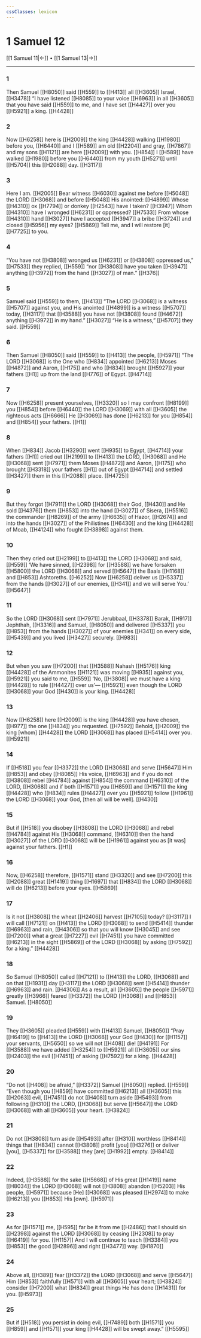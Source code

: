 ```yaml
---
cssClasses: lexicon
---
```


# 1 Samuel 12

[[1 Samuel 11|←]] • [[1 Samuel 13|→]]

---

### 1
Then Samuel [[H8050]] said [[H559]] to [[H413]] all [[H3605]] Israel, [[H3478]] “I have listened [[H8085]] to your voice [[H6963]] in all [[H3605]] that you have said [[H559]] to me,  and I have set [[H4427]] over you [[H5921]] a king. [[H4428]]

### 2
Now [[H6258]] here is [[H2009]] the king [[H4428]] walking [[H1980]] before you, [[H6440]] and I [[H589]] am old [[H2204]] and gray, [[H7867]] and my sons [[H1121]] are here [[H2009]] with you. [[H854]] I [[H589]] have walked [[H1980]] before you [[H6440]] from my youth [[H5271]] until [[H5704]] this [[H2088]] day. [[H3117]]

### 3
Here I am. [[H2005]] Bear witness [[H6030]] against me  before [[H5048]] the LORD [[H3068]] and before [[H5048]] His anointed: [[H4899]] Whose [[H4310]] ox [[H7794]] or donkey [[H2543]] have I taken? [[H3947]] Whom [[H4310]] have I wronged [[H6231]] or oppressed? [[H7533]] From whose [[H4310]] hand [[H3027]] have I accepted [[H3947]] a bribe [[H3724]] and closed [[H5956]] my eyes? [[H5869]] Tell me,  and I will restore [it] [[H7725]] to you. 

### 4
“You have not [[H3808]] wronged us [[H6231]] or [[H3808]] oppressed us,” [[H7533]] they replied, [[H559]] “nor [[H3808]] have you taken [[H3947]] anything [[H3972]] from the hand [[H3027]] of man.” [[H376]]

### 5
Samuel said [[H559]] to them, [[H413]] “The LORD [[H3068]] is a witness [[H5707]] against you,  and His anointed [[H4899]] is a witness [[H5707]] today, [[H3117]] that [[H3588]] you have not [[H3808]] found [[H4672]] anything [[H3972]] in my hand.” [[H3027]] “He is a witness,” [[H5707]] they said. [[H559]]

### 6
Then Samuel [[H8050]] said [[H559]] to [[H413]] the people, [[H5971]] “The LORD [[H3068]] is the One who [[H834]] appointed [[H6213]] Moses [[H4872]] and Aaron, [[H175]] and who [[H834]] brought [[H5927]] your fathers [[H1]] up from the land [[H776]] of Egypt. [[H4714]]

### 7
Now [[H6258]] present yourselves, [[H3320]] so I may confront [[H8199]] you [[H854]] before [[H6440]] the LORD [[H3069]] with all [[H3605]] the righteous acts [[H6666]] He [[H3069]] has done [[H6213]] for you [[H854]] and [[H854]] your fathers. [[H1]]

### 8
When [[H834]] Jacob [[H3290]] went [[H935]] to Egypt, [[H4714]] your fathers [[H1]] cried out [[H2199]] to [[H413]] the LORD, [[H3068]] and He [[H3068]] sent [[H7971]] them Moses [[H4872]] and Aaron, [[H175]] who brought [[H3318]] your fathers [[H1]] out of Egypt [[H4714]] and settled [[H3427]] them in this [[H2088]] place. [[H4725]]

### 9
But they forgot [[H7911]] the LORD [[H3068]] their God, [[H430]] and He sold [[H4376]] them [[H853]] into the hand [[H3027]] of Sisera, [[H5516]] the commander [[H8269]] of the army [[H6635]] of Hazor, [[H2674]] and into the hands [[H3027]] of the Philistines [[H6430]] and the king [[H4428]] of Moab, [[H4124]] who fought [[H3898]] against them. 

### 10
Then they cried out [[H2199]] to [[H413]] the LORD [[H3068]] and said, [[H559]] ‘We have sinned, [[H2398]] for [[H3588]] we have forsaken [[H5800]] the LORD [[H3068]] and served [[H5647]] the Baals [[H1168]] and [[H853]] Ashtoreths. [[H6252]] Now [[H6258]] deliver us [[H5337]] from the hands [[H3027]] of our enemies, [[H341]] and we will serve You.’ [[H5647]]

### 11
So the LORD [[H3068]] sent [[H7971]] Jerubbaal, [[H3378]] Barak, [[H917]] Jephthah, [[H3316]] and Samuel, [[H8050]] and delivered [[H5337]] you [[H853]] from the hands [[H3027]] of your enemies [[H341]] on every side, [[H5439]] and you lived [[H3427]] securely. [[H983]]

### 12
But when you saw [[H7200]] that [[H3588]] Nahash [[H5176]] king [[H4428]] of the Ammonites [[H1121]] was moving [[H935]] against you, [[H5921]] you said to me, [[H559]] ‘No, [[H3808]] we must have a king [[H4428]] to rule [[H4427]] over us’— [[H5921]] even though the LORD [[H3068]] your God [[H430]] is your king. [[H4428]]

### 13
Now [[H6258]] here [[H2009]] is the king [[H4428]] you have chosen, [[H977]] the one [[H834]] you requested. [[H7592]] Behold, [[H2009]] the king [whom] [[H4428]] the LORD [[H3068]] has placed [[H5414]] over you. [[H5921]]

### 14
If [[H518]] you fear [[H3372]] the LORD [[H3068]] and serve [[H5647]] Him [[H853]] and obey [[H8085]] His voice, [[H6963]] and if you do not [[H3808]] rebel [[H4784]] against [[H854]] the command [[H6310]] of the LORD, [[H3068]] and if both [[H1571]] you [[H859]] and [[H1571]] the king [[H4428]] who [[H834]] rules [[H4427]] over you [[H5921]] follow [[H1961]] the LORD [[H3068]] your God, [then all will be well]. [[H430]]

### 15
But if [[H518]] you disobey [[H3808]] the LORD [[H3068]] and rebel [[H4784]] against His [[H3068]] command, [[H6310]] then the hand [[H3027]] of the LORD [[H3068]] will be [[H1961]] against you  as [it was] against your fathers. [[H1]]

### 16
Now, [[H6258]] therefore, [[H1571]] stand [[H3320]] and see [[H7200]] this [[H2088]] great [[H1419]] thing [[H1697]] that [[H834]] the LORD [[H3068]] will do [[H6213]] before your eyes. [[H5869]]

### 17
Is it not [[H3808]] the wheat [[H2406]] harvest [[H7105]] today? [[H3117]] I will call [[H7121]] on [[H413]] the LORD [[H3068]] to send [[H5414]] thunder [[H6963]] and rain, [[H4306]] so that you will know [[H3045]] and see [[H7200]] what a great [[H7227]] evil [[H7451]] you have committed [[H6213]] in the sight [[H5869]] of the LORD [[H3068]] by asking [[H7592]] for  a king.” [[H4428]]

### 18
So Samuel [[H8050]] called [[H7121]] to [[H413]] the LORD, [[H3068]] and on that [[H1931]] day [[H3117]] the LORD [[H3068]] sent [[H5414]] thunder [[H6963]] and rain. [[H4306]] As a result, all [[H3605]] the people [[H5971]] greatly [[H3966]] feared [[H3372]] the LORD [[H3068]] and [[H853]] Samuel. [[H8050]]

### 19
They [[H3605]] pleaded [[H559]] with [[H413]] Samuel, [[H8050]] “Pray [[H6419]] to [[H413]] the LORD [[H3068]] your God [[H430]] for [[H1157]] your servants, [[H5650]] so we will not [[H408]] die! [[H4191]] For [[H3588]] we have added [[H3254]] to [[H5921]] all [[H3605]] our sins [[H2403]] the evil [[H7451]] of asking [[H7592]] for  a king. [[H4428]]

### 20
“Do not [[H408]] be afraid,” [[H3372]] Samuel [[H8050]] replied. [[H559]] “Even though you [[H859]] have committed [[H6213]] all [[H3605]] this [[H2063]] evil, [[H7451]] do not [[H408]] turn aside [[H5493]] from following [[H310]] the LORD, [[H3068]] but serve [[H5647]] the LORD [[H3068]] with all [[H3605]] your heart. [[H3824]]

### 21
Do not [[H3808]] turn aside [[H5493]] after [[H310]] worthless [[H8414]] things that [[H834]] cannot [[H3808]] profit [you] [[H3276]] or deliver [you], [[H5337]] for [[H3588]] they [are] [[H1992]] empty. [[H8414]]

### 22
Indeed, [[H3588]] for the sake [[H5668]] of His great [[H1419]] name [[H8034]] the LORD [[H3068]] will not [[H3808]] abandon [[H5203]] His people, [[H5971]] because [He] [[H3068]] was pleased [[H2974]] to make [[H6213]] you [[H853]] His  [own]. [[H5971]]

### 23
As for [[H1571]] me, [[H595]] far be it from me [[H2486]] that I  should sin [[H2398]] against the LORD [[H3068]] by ceasing [[H2308]] to pray [[H6419]] for you. [[H1157]] And I will continue to teach [[H3384]] you [[H853]] the good [[H2896]] and right [[H3477]] way. [[H1870]]

### 24
Above all, [[H389]] fear [[H3372]] the LORD [[H3068]] and serve [[H5647]] Him [[H853]] faithfully [[H571]] with all [[H3605]] your heart; [[H3824]] consider [[H7200]] what [[H834]] great things He has done [[H1431]] for you. [[H5973]]

### 25
But if [[H518]] you persist in doing evil, [[H7489]] both [[H1571]] you [[H859]] and [[H1571]] your king [[H4428]] will be swept away.” [[H5595]]

